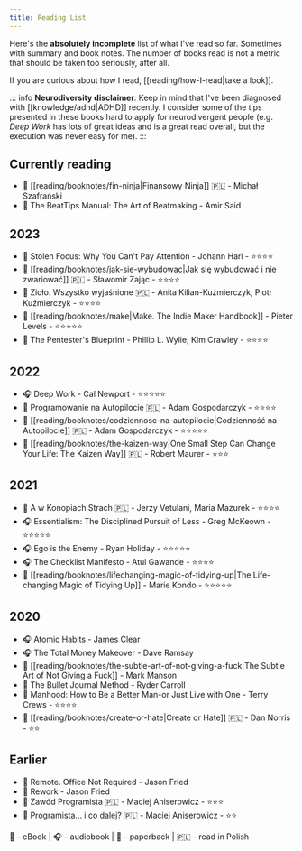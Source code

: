 ```yaml
---
title: Reading List
---
```


Here's the **absolutely incomplete** list of what I've read so far. Sometimes with summary and book notes. The number of books read is not a metric that should be taken too seriously, after all.

If you are curious about how I read, [[reading/how-I-read|take a look]].

::: info
**Neurodiversity disclaimer**: Keep in mind that I've been diagnosed with [[knowledge/adhd|ADHD]] recently. I consider some of the tips presented in these books hard to apply for neurodivergent people (e.g. _Deep Work_ has lots of great ideas and is a great read overall, but the execution was never easy for me).
:::

## Currently reading

- 📱 [[reading/booknotes/fin-ninja|Finansowy Ninja]] 🇵🇱 - Michał Szafrański
- 📱 The BeatTips Manual: The Art of Beatmaking - Amir Said

## 2023

- 📱 Stolen Focus: Why You Can't Pay Attention - Johann Hari - ⭐⭐⭐⭐
- 📱 [[reading/booknotes/jak-sie-wybudowac|Jak się wybudować i nie zwariować]] 🇵🇱 - Sławomir Zając - ⭐⭐⭐⭐
- 📱 Zioło. Wszystko wyjaśnione 🇵🇱 - Anita Kilian-Kuźmierczyk, Piotr Kuźmierczyk - ⭐⭐⭐⭐
- 📱 [[reading/booknotes/make|Make. The Indie Maker Handbook]] - Pieter Levels - ⭐⭐⭐⭐⭐
- 📱 The Pentester's Blueprint - Phillip L. Wylie, Kim Crawley - ⭐️⭐️⭐️⭐️

## 2022

- 🎧 Deep Work - Cal Newport - ⭐️⭐️⭐️⭐️⭐️
- 📱 Programowanie na Autopilocie 🇵🇱 - Adam Gospodarczyk - ⭐️⭐️⭐️⭐️
- 📱 [[reading/booknotes/codziennosc-na-autopilocie|Codzienność na Autopilocie]] 🇵🇱 - Adam Gospodarczyk - ⭐️⭐️⭐️⭐️⭐️
- 📱 [[reading/booknotes/the-kaizen-way|One Small Step Can Change Your Life: The Kaizen Way]] 🇵🇱 - Robert Maurer - ⭐️⭐️⭐️

## 2021

- 📱 A w Konopiach Strach 🇵🇱 - Jerzy Vetulani, Maria Mazurek - ⭐️⭐️⭐️⭐️
- 🎧 Essentialism: The Disciplined Pursuit of Less - Greg McKeown - ⭐️⭐️⭐️⭐️⭐️
- 🎧 Ego is the Enemy - Ryan Holiday - ⭐️⭐️⭐️⭐️⭐️
- 🎧 The Checklist Manifesto - Atul Gawande - ⭐️⭐️⭐️⭐️
- 📱 [[reading/booknotes/lifechanging-magic-of-tidying-up|The Life-changing Magic of Tidying Up]] - Marie Kondo - ⭐️⭐️⭐️⭐️⭐️

## 2020

- 🎧 Atomic Habits - James Clear
- 🎧 The Total Money Makeover - Dave Ramsay
- 📱 [[reading/booknotes/the-subtle-art-of-not-giving-a-fuck|The Subtle Art of Not Giving a Fuck]] - Mark Manson
- 📱 The Bullet Journal Method - Ryder Carroll
- 📱 Manhood: How to Be a Better Man-or Just Live with One - Terry Crews - ⭐️⭐️⭐️⭐️
- 📕 [[reading/booknotes/create-or-hate|Create or Hate]] 🇵🇱 - Dan Norris - ⭐️⭐️

## Earlier

- 📱 Remote. Office Not Required - Jason Fried
- 📱 Rework - Jason Fried
- 📱 Zawód Programista 🇵🇱 - Maciej Aniserowicz - ⭐⭐⭐
- 📱 Programista... i co dalej? 🇵🇱 - Maciej Aniserowicz - ⭐⭐

📱 - eBook | 🎧 - audiobook | 📕 - paperback | 🇵🇱 - read in Polish
